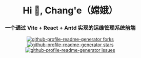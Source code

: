 <h1 align="center">Hi 🥳, Chang'e（嫦娥）</h1>
<h3 align="center">一个通过 Vite + React + Antd 实现的运维管理系统前端</h3>
<p align="center">
<a href="https://github.com/goer3/chang-e/fork" target="blank">
<img src="https://img.shields.io/github/forks/goer3/chang-e?style=flat-square" alt="github-profile-readme-generator forks"/>
</a>
<a href="https://github.com/goer3/chang-e/stargazers" target="blank">
<img src="https://img.shields.io/github/stars/goer3/chang-e?style=flat-square" alt="github-profile-readme-generator stars"/>
</a>
<a href="https://github.com/goer3/chang-e/issues" target="blank">
<img src="https://img.shields.io/github/issues/goer3/chang-e?style=flat-square" alt="github-profile-readme-generator issues"/>
</a>
</p>

